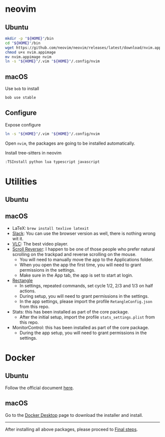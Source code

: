 # neovim

## Ubuntu

```bash
mkdir -p "${HOME}"/bin
cd "${HOME}"/bin
wget https://github.com/neovim/neovim/releases/latest/download/nvim.appimage
chmod u+x nvim.appimage
mv nvim.appimage nvim
ln -s "${HOME}"/.vim "${HOME}"/.config/nvim
```

## macOS

Use `bob` to install
```bash
bob use stable
```

## Configure

Expose configure
```bash
ln -s "${HOME}"/.vim "${HOME}"/.config/nvim
```

Open `nvim`, the packages are going to be installed automatically.

Install tree-sitters in neovim
```bash
:TSInstall python lua typescript javascript
```

# Utilities

## Ubuntu

## macOS

- LaTeX: `brew install texlive latexit`
- [Slack](https://slack.com/intl/en-gb/downloads/mac): You can use the browser
    version as well, there is nothing wrong wit it.
- [VLC](https://www.videolan.org/vlc/): The best video player.
- [Scroll Reverser](https://pilotmoon.com/scrollreverser/): I happen to be one of
    those people who prefer natural scrolling on the trackpad and reverse
    scrolling on the mouse.
    - You will need to manually move the app to the Applications folder.
    - When you open the app the first time, you will need to grant permissions in the settings.
    - Make sure in the App tab, the app is set to start at login.
- [Rectangle](https://rectangleapp.com/)
    - In settings, repeated commands, set cycle 1/2, 2/3 and 1/3 on half actions.
    - During setup, you will need to grant permissions in the settings.
    - In the app settings, please import the profile `RetangleConfig.json` from this repo.
- Stats: this has been installed as part of the core package.
    - After the initial setup, import the profile `stats_settings.plist` from this
        repo.
- MonitorControl: this has been installed as part of the core package.
    - During the app setup, you will need to grant permissions in the settings.

# Docker

## Ubuntu

Follow the official document [here](https://docs.docker.com/engine/install/ubuntu/).

## macOS

Go to the [Docker Desktop](https://docs.docker.com/desktop/install/mac-install/) page
to download the installer and install.

---
After installing all above packages, please proceed to [Final steps](./final_steps.md).
